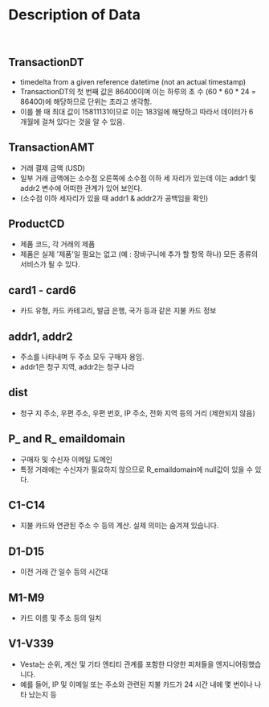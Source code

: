 # Description of Data

<br>

## TransactionDT 
- timedelta from a given reference datetime (not an actual timestamp)
- TransactionDT의 첫 번째 값은 86400이며 이는 하루의 초 수 (60 * 60 * 24 = 86400)에 해당하므로 단위는 초라고 생각함.
- 이를 볼 때 최대 값이 15811131이므로 이는 183일에 해당하고 따라서 데이터가 6 개월에 걸쳐 있다는 것을 알 수 있음.

## TransactionAMT
- 거래 결제 금액 (USD)
- 일부 거래 금액에는 소수점 오른쪽에 소수점 이하 세 자리가 있는데 이는 addr1 및 addr2 변수에 어떠한 관계가 있어 보인다. 
- (소수점 이하 세자리가 있을 때 addr1 & addr2가 공백임을 확인)

## ProductCD  
- 제품 코드, 각 거래의 제품
- 제품은 실제 '제품'일 필요는 없고 (예 : 장바구니에 추가 할 항목 하나) 모든 종류의 서비스가 될 수 있다.

## card1 - card6  
- 카드 유형, 카드 카테고리, 발급 은행, 국가 등과 같은 지불 카드 정보

## addr1, addr2
- 주소를 나타내며 두 주소 모두 구매자 용임.
- addr1은 청구 지역, addr2는 청구 나라

## dist
- 청구 지 주소, 우편 주소, 우편 번호, IP 주소, 전화 지역 등의 거리 (제한되지 않음)

## P_ and R_ emaildomain 
- 구매자 및 수신자 이메일 도메인
- 특정 거래에는 수신자가 필요하지 않으므로 R_emaildomain에 null값이 있을 수 있다.

## C1-C14
- 지불 카드와 연관된 주소 수 등의 계산. 실제 의미는 숨겨져 있습니다.

## D1-D15 
- 이전 거래 간 일수 등의 시간대

## M1-M9 
- 카드 이름 및 주소 등의 일치

## V1-V339 
- Vesta는 순위, 계산 및 기타 엔티티 관계를 포함한 다양한 피처들을 엔지니어링했습니다.
- 예를 들어, IP 및 이메일 또는 주소와 관련된 지불 카드가 24 시간 내에 몇 번이나 나타 났는지 등
